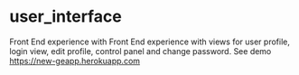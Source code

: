 # user_interface

Front End experience 
with Front End experience with views for user profile, login view, edit profile, control panel and change password.
See demo https://new-geapp.herokuapp.com
